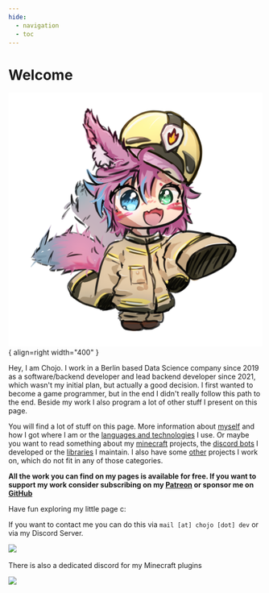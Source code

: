 ```yaml
---
hide:
  - navigation
  - toc
---
```


# Welcome

![fire_fox_PS_blanko.png](assets/fire_fox_PS_blanko.png){ align=right width="400" }

Hey, I am Chojo.
I work in a Berlin based Data Science company since 2019 as a software/backend developer and lead backend developer
since 2021, which wasn't my initial plan, but actually a good decision.
I first wanted to become a game programmer, but in the end I didn't really follow this path to the end.
Beside my work I also program a lot of other stuff I present on this page.

You will find a lot of stuff on this page.
More information about [myself](about_me/index.md) and how I got where I am or the
[languages and technologies](about_me/technologies.md) I use.
Or maybe you want to read something about my [minecraft](minecraft/index.md) projects, the 
[discord bots](discord/index.md) I developed or the [libraries](libraries/index.md) I maintain.
I also have some [other](more/index.md) projects I work on, which do not fit in any of those categories.

**All the work you can find on my pages is available for free.
If you want to support my work consider subscribing on my [Patreon](https://www.patreon.com/eldoriaplugins) or sponsor
me on [GitHub](https://github.com/rainbowdashlabs)**

Have fun exploring my little page c:

If you want to contact me you can do this via `mail [at] chojo [dot] dev` or via my Discord Server.

[![](https://discordapp.com/api/guilds/1120671561368748092/widget.png?style=banner3)](https://discord.chojo.dev)

There is also a dedicated discord for my Minecraft plugins

[![](https://discordapp.com/api/guilds/718502316940066927/widget.png?style=banner3)](https://discord.eldoria.de)
